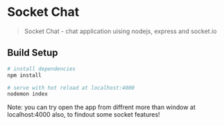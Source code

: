# Socket Chat

> Socket Chat - chat application uising nodejs, express and socket.io

## Build Setup

``` bash
# install dependencies
npm install

# serve with hot reload at localhost:4000
nodemon index
```
Note: you can try open the app from diffrent more than window at localhost:4000 also, to findout some socket features!
